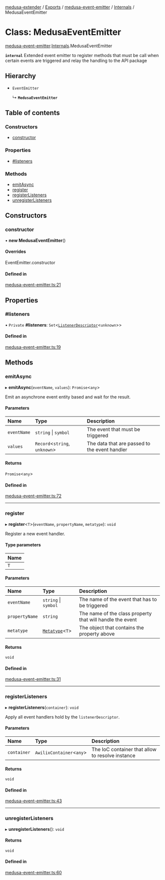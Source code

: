 [medusa-extender](../README.md) / [Exports](../modules.md) / [medusa-event-emitter](../modules/medusa_event_emitter.md) / [Internals](../modules/medusa_event_emitter.Internals.md) / MedusaEventEmitter

# Class: MedusaEventEmitter

[medusa-event-emitter](../modules/medusa_event_emitter.md).[Internals](../modules/medusa_event_emitter.Internals.md).MedusaEventEmitter

**`internal`**
Extended event emitter to register methods that must be call when certain events are triggered and relay the handling to the API package

## Hierarchy

- `EventEmitter`

  ↳ **`MedusaEventEmitter`**

## Table of contents

### Constructors

- [constructor](medusa_event_emitter.Internals.MedusaEventEmitter.md#constructor)

### Properties

- [#listeners](medusa_event_emitter.Internals.MedusaEventEmitter.md##listeners)

### Methods

- [emitAsync](medusa_event_emitter.Internals.MedusaEventEmitter.md#emitasync)
- [register](medusa_event_emitter.Internals.MedusaEventEmitter.md#register)
- [registerListeners](medusa_event_emitter.Internals.MedusaEventEmitter.md#registerlisteners)
- [unregisterListeners](medusa_event_emitter.Internals.MedusaEventEmitter.md#unregisterlisteners)

## Constructors

### constructor

• **new MedusaEventEmitter**()

#### Overrides

EventEmitter.constructor

#### Defined in

[medusa-event-emitter.ts:21](https://github.com/adrien2p/medusa-extender/blob/7acbd92/src/medusa-event-emitter.ts#L21)

## Properties

### #listeners

• `Private` **#listeners**: `Set`<[`ListenerDescriptor`](../modules/medusa_event_emitter.Internals.md#listenerdescriptor)<`unknown`\>\>

#### Defined in

[medusa-event-emitter.ts:19](https://github.com/adrien2p/medusa-extender/blob/7acbd92/src/medusa-event-emitter.ts#L19)

## Methods

### emitAsync

▸ **emitAsync**(`eventName`, `values`): `Promise`<`any`\>

Emit an asynchrone event entity based and wait for the result.

#### Parameters

| Name | Type | Description |
| :------ | :------ | :------ |
| `eventName` | `string` \| `symbol` | The event that must be triggered |
| `values` | `Record`<`string`, `unknown`\> | The data that are passed to the event handler |

#### Returns

`Promise`<`any`\>

#### Defined in

[medusa-event-emitter.ts:72](https://github.com/adrien2p/medusa-extender/blob/7acbd92/src/medusa-event-emitter.ts#L72)

___

### register

▸ **register**<`T`\>(`eventName`, `propertyName`, `metatype`): `void`

Register a new event handler.

#### Type parameters

| Name |
| :------ |
| `T` |

#### Parameters

| Name | Type | Description |
| :------ | :------ | :------ |
| `eventName` | `string` \| `symbol` | The name of the event that has to be triggered |
| `propertyName` | `string` | The name of the class property that will handle the event |
| `metatype` | [`Metatype`](../modules/types.md#metatype)<`T`\> | The object that contains the property above |

#### Returns

`void`

#### Defined in

[medusa-event-emitter.ts:31](https://github.com/adrien2p/medusa-extender/blob/7acbd92/src/medusa-event-emitter.ts#L31)

___

### registerListeners

▸ **registerListeners**(`container`): `void`

Apply all event handlers hold by the `listenerDescriptor`.

#### Parameters

| Name | Type | Description |
| :------ | :------ | :------ |
| `container` | `AwilixContainer`<`any`\> | The IoC container that allow to resolve instance |

#### Returns

`void`

#### Defined in

[medusa-event-emitter.ts:43](https://github.com/adrien2p/medusa-extender/blob/7acbd92/src/medusa-event-emitter.ts#L43)

___

### unregisterListeners

▸ **unregisterListeners**(): `void`

#### Returns

`void`

#### Defined in

[medusa-event-emitter.ts:60](https://github.com/adrien2p/medusa-extender/blob/7acbd92/src/medusa-event-emitter.ts#L60)
